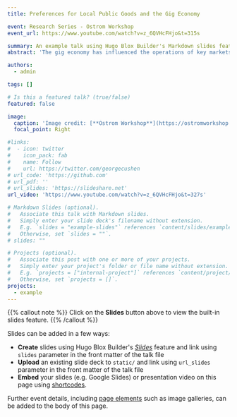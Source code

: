 ```yaml
---
title: Preferences for Local Public Goods and the Gig Economy

event: Research Series - Ostrom Workshop
event_url: https://www.youtube.com/watch?v=z_6QVHcFHjo&t=315s

summary: An example talk using Hugo Blox Builder's Markdown slides feature.
abstract: 'The gig economy has influenced the operations of key markets such as transportation and housing. Although there is a growing body of literature on this topic, the impact of individuals' preferences for government-provided goods on these new markets has not been extensively studied. This paper investigates the extent to which different responses to increases in property taxes shape the incentives to supply in the gig economy through short-term rental services (Airbnb). Empirical examination is done through a stacked difference-in-difference and stacked regression discontinuity model that compares the probability of exiting the Airbnb market between school districts in Texas with narrow approvals/rejections. Results from this model suggest that increases in property tax burden (captured via the elections) lead to an increase in the probability of exiting the Airbnb market in the short-term. These findings shed some light on the role that local policy plays in the development of Airbnb in the United States, and link two relevant literatures in policy evaluation.'

authors:
  - admin

tags: []

# Is this a featured talk? (true/false)
featured: false

image:
  caption: 'Image credit: [**Ostrom Workshop**](https://ostromworkshop.indiana.edu/index.html)'
  focal_point: Right

#links:
#  - icon: twitter
#    icon_pack: fab
#    name: Follow
#    url: https://twitter.com/georgecushen
# url_code: 'https://github.com'
# url_pdf: ''
# url_slides: 'https://slideshare.net'
url_video: 'https://www.youtube.com/watch?v=z_6QVHcFHjo&t=327s'

# Markdown Slides (optional).
#   Associate this talk with Markdown slides.
#   Simply enter your slide deck's filename without extension.
#   E.g. `slides = "example-slides"` references `content/slides/example-slides.md`.
#   Otherwise, set `slides = ""`.
# slides: ""

# Projects (optional).
#   Associate this post with one or more of your projects.
#   Simply enter your project's folder or file name without extension.
#   E.g. `projects = ["internal-project"]` references `content/project/deep-learning/index.md`.
#   Otherwise, set `projects = []`.
projects:
  - example
---
```


{{% callout note %}}
Click on the **Slides** button above to view the built-in slides feature.
{{% /callout %}}

Slides can be added in a few ways:

- **Create** slides using Hugo Blox Builder's [_Slides_](https://docs.hugoblox.com/reference/content-types/) feature and link using `slides` parameter in the front matter of the talk file
- **Upload** an existing slide deck to `static/` and link using `url_slides` parameter in the front matter of the talk file
- **Embed** your slides (e.g. Google Slides) or presentation video on this page using [shortcodes](https://docs.hugoblox.com/reference/markdown/).

Further event details, including [page elements](https://docs.hugoblox.com/reference/markdown/) such as image galleries, can be added to the body of this page.
